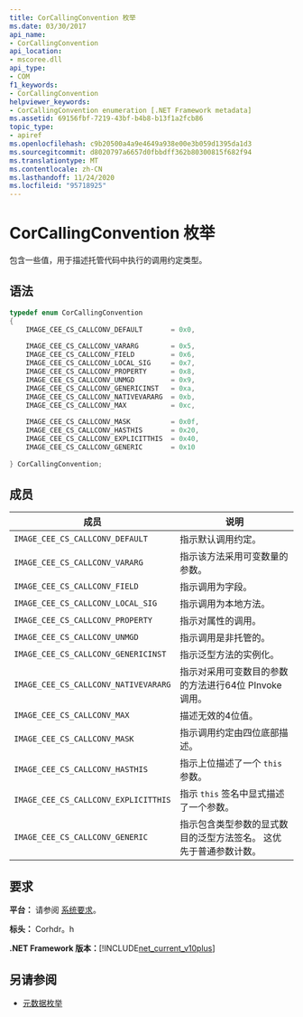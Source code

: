 ```yaml
---
title: CorCallingConvention 枚举
ms.date: 03/30/2017
api_name:
- CorCallingConvention
api_location:
- mscoree.dll
api_type:
- COM
f1_keywords:
- CorCallingConvention
helpviewer_keywords:
- CorCallingConvention enumeration [.NET Framework metadata]
ms.assetid: 69156fbf-7219-43bf-b4b8-b13f1a2fcb86
topic_type:
- apiref
ms.openlocfilehash: c9b20500a4a9e4649a938e00e3b059d1395da1d3
ms.sourcegitcommit: d8020797a6657d0fbbdff362b80300815f682f94
ms.translationtype: MT
ms.contentlocale: zh-CN
ms.lasthandoff: 11/24/2020
ms.locfileid: "95718925"
---
```

# <a name="corcallingconvention-enumeration"></a>CorCallingConvention 枚举

包含一些值，用于描述托管代码中执行的调用约定类型。  
  
## <a name="syntax"></a>语法  
  
```cpp  
typedef enum CorCallingConvention  
{  
    IMAGE_CEE_CS_CALLCONV_DEFAULT       = 0x0,  
  
    IMAGE_CEE_CS_CALLCONV_VARARG        = 0x5,  
    IMAGE_CEE_CS_CALLCONV_FIELD         = 0x6,  
    IMAGE_CEE_CS_CALLCONV_LOCAL_SIG     = 0x7,  
    IMAGE_CEE_CS_CALLCONV_PROPERTY      = 0x8,  
    IMAGE_CEE_CS_CALLCONV_UNMGD         = 0x9,  
    IMAGE_CEE_CS_CALLCONV_GENERICINST   = 0xa,  
    IMAGE_CEE_CS_CALLCONV_NATIVEVARARG  = 0xb,  
    IMAGE_CEE_CS_CALLCONV_MAX           = 0xc,  
  
    IMAGE_CEE_CS_CALLCONV_MASK          = 0x0f,  
    IMAGE_CEE_CS_CALLCONV_HASTHIS       = 0x20,  
    IMAGE_CEE_CS_CALLCONV_EXPLICITTHIS  = 0x40,  
    IMAGE_CEE_CS_CALLCONV_GENERIC       = 0x10  
  
} CorCallingConvention;  
```  
  
## <a name="members"></a>成员  
  
|成员|说明|  
|------------|-----------------|  
|`IMAGE_CEE_CS_CALLCONV_DEFAULT`|指示默认调用约定。|  
|`IMAGE_CEE_CS_CALLCONV_VARARG`|指示该方法采用可变数量的参数。|  
|`IMAGE_CEE_CS_CALLCONV_FIELD`|指示调用为字段。|  
|`IMAGE_CEE_CS_CALLCONV_LOCAL_SIG`|指示调用为本地方法。|  
|`IMAGE_CEE_CS_CALLCONV_PROPERTY`|指示对属性的调用。|  
|`IMAGE_CEE_CS_CALLCONV_UNMGD`|指示调用是非托管的。|  
|`IMAGE_CEE_CS_CALLCONV_GENERICINST`|指示泛型方法的实例化。|  
|`IMAGE_CEE_CS_CALLCONV_NATIVEVARARG`|指示对采用可变数目的参数的方法进行64位 PInvoke 调用。|  
|`IMAGE_CEE_CS_CALLCONV_MAX`|描述无效的4位值。|  
|`IMAGE_CEE_CS_CALLCONV_MASK`|指示调用约定由四位底部描述。|  
|`IMAGE_CEE_CS_CALLCONV_HASTHIS`|指示上位描述了一个 `this` 参数。|  
|`IMAGE_CEE_CS_CALLCONV_EXPLICITTHIS`|指示 `this` 签名中显式描述了一个参数。|  
|`IMAGE_CEE_CS_CALLCONV_GENERIC`|指示包含类型参数的显式数目的泛型方法签名。 这优先于普通参数计数。|  
  
## <a name="requirements"></a>要求  

 **平台：** 请参阅 [系统要求](../../get-started/system-requirements.md)。  
  
 **标头：** Corhdr。h  
  
 **.NET Framework 版本：**[!INCLUDE[net_current_v10plus](../../../../includes/net-current-v10plus-md.md)]  
  
## <a name="see-also"></a>另请参阅

- [元数据枚举](metadata-enumerations.md)
